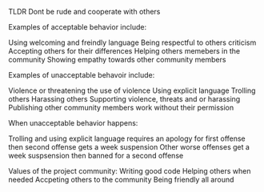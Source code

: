 TLDR  Dont be rude and cooperate with others


Examples of acceptable behavior include:

Using welcoming and freindly language
Being respectful to others criticism
Accepting others for their differences
Helping others memebers in the community
Showing empathy towards other community members



Examples of unacceptable behavoir include:

Violence or threatening the use of  violence
Using explicit language
Trolling others 
Harassing others
Supporting violence, threats and or harassing
Publishing other community members work without their permission

When unacceptable behavior happens:

Trolling and using explicit language requires an apology for first offense then second offense gets a week suspension
Other worse offenses get a week suspsension then banned for a second offense

Values of the project community:
Writing good code
Helping others when needed
Accpeting others to the community
Being friendly all around 





